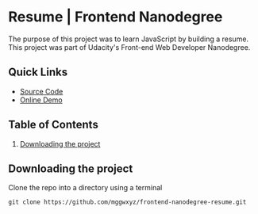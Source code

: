 # Resume | Frontend Nanodegree

The purpose of this project was to learn JavaScript by building a resume. This project was part of Udacity's Front-end Web Developer Nanodegree.


## Quick Links
* [Source Code](https://github.com/mggwxyz/frontend-nanodegree-resume)
* [Online Demo](https://mggwxyz.github.io/frontend-nanodegree-resume)

## Table of Contents
1. [Downloading the project](#downloading-the-project)

## Downloading the project <a name="downloading-the-project"></a>
Clone the repo into a directory using a terminal
```
git clone https://github.com/mggwxyz/frontend-nanodegree-resume.git
```
